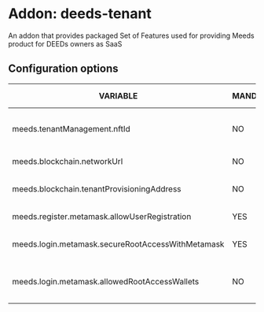 # Addon: deeds-tenant

An addon that provides packaged Set of Features used for providing Meeds product for DEEDs owners as SaaS

## Configuration options

| VARIABLE               | MANDATORY | DEFAULT VALUE | DESCRIPTION                                                                               |
|------------------------|-----------|---------------|-------------------------------------------------------------------------------------------|
| meeds.tenantManagement.nftId | NO |  | DEED NFT Id corresponding to current installation. When not set, no Tenant Manager will be selected. |
| meeds.blockchain.networkUrl        | NO  |  | Blockchain HTTPs URL using infura or Alchemy by example |
| meeds.blockchain.tenantProvisioningAddress  | NO        |  | Blockchain Address of TenantProvisioningStrategy.sol contract deployed on Mainnet |
| meeds.register.metamask.allowUserRegistration        | YES        | false | Whether Allow Sign Up users using their MEtamask or not |
| meeds.login.metamask.secureRootAccessWithMetamask | YES        | true | Whether secure root user access by using Metamask only or not  |
| meeds.login.metamask.allowedRootAccessWallets | NO        | | The list of wallets, separated by a commar, who will acces the platform as root user when secured with Metamask |
